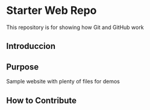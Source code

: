# Starter Web Repo

This repository is for showing how Git and GitHub work

## Introduccion

## Purpose

Sample website with plenty of files for demos

## How to Contribute